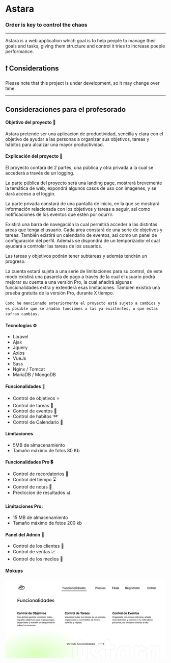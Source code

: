 # Astara
### Order is key to control the chaos 
---
[//]: [![N|Solid](https://cldup.com/dTxpPi9lDf.thumb.png)](https://github.com/JuanDavid13/Astara)

Astara is a web application which goal is to help people to manage their goals and tasks, giving them structure and control it tries to increase poeple performance.

## :heavy_exclamation_mark: Considerations
Please note that this project is under development, so it may change over time.

----
## Consideraciones para el profesorado
#### Objetivo del proyecto :dart:
Astara pretende ser una aplicacion de productividad, sencilla y clara con el objetivo de ayudar a las personas a organizar sus objetivos, tareas y hábitos para alcalzar una mayor productividad.

#### Explicación del proyecto :page_facing_up:
El proyecto contará de 2 partes, una pública y otra privada a la cual se accederá a través de un logging.         

La parte pública del proyecto será una landing page, mostrará brevemente la temática de web, expondrá algunos casos de uso con imagenes, y se dará acceso a el loggin.

La parte privada constará de una pantalla de inicio, en la que se mostrará información relacionada con los objetivos y tareas a seguir, así como notificaciones de los eventos que estén por ocurrir.

Existirá una barra de navegación la cual permitirá acceder a las distintas areas que tenga el usuario. Cada area constará de una serie de objetivos y tareas. También existirá un calendario de eventos, así como un panel de configuración del perfil. Además se dispondrá de un temporizador el cual ayudará a controlar las tareas de los usuarios.

Las tareas y objetivos podrán tener subtareas y además tendrán un progreso.

La cuenta estará sujeta a una serie de limitaciones para su control, de este modo existirá una pasarela de pago a través de la cual el usuario podrá mejorar su cuenta a una versión Pro, la cual añadirá algunas funcionalidades extra y extenderá esas limitaciones. También existirá una prueba gratuita de la versión Pro, durante X tiempo.

`Como he mencionado anteriormente el proyecto está sujeto a cambios y es posible que se añadan funciones a las ya existentes, o que estas sufran cambios.`

#### Tecnologías :gear:
* Laravel
* Ajax
* Jquery
* Axios
* VueJs
* Sass
* Nginx / Tomcat
* MariaDB / MongoDB


#### Funcionalidades :wrench:
* Control de objetivos :star:
* Control de tareas :memo:
* Control de eventos :date:
* Control de habitos :loop:
* Control de Calendario :calendar:

#### Limitaciones
* 5MB de almacenamiento
* Tamaño máximo de fotos 80 Kb

#### Funcionalidades Pro :heavy_dollar_sign:
* Control de recordatorios :bell:
* Control del tiempo :hourglass:
* Control de notas :blue_book:
* Prediccion de resultados :bar_chart:

#### Limitaciones Pro:
* 15 MB de almacenamiento
* Tamaño máximo de fotos 200 kb

#### Panel del Admin :key:
* Control de los clientes :busts_in_silhouette:
* Control de ventas :chart_with_upwards_trend:
* Control de los medios :floppy_disk:

#### Mokups 
![Funcionalidades](https://github.com/JuanDavid13/Astara/blob/main/images/Screenshot%20from%202021-03-30%2013-49-35.png)
